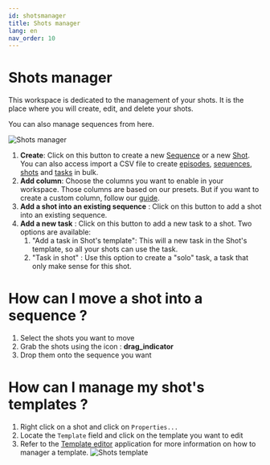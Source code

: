 ```yaml
---
id: shotsmanager
title: Shots manager
lang: en
nav_order: 10
---
```


# Shots manager

This workspace is dedicated to the management of your shots. It is the place where you will create, edit, and delete your shots.

You can also manage sequences from here.

![Shots manager](/_medias/screenshots/shotsmanager.webp)

1. **Create**: Click on this button to create a new [Sequence](../../items/sequence) or a new [Shot](../../items/shot). You can also access import a CSV file to create [episodes](../../items/episode), [sequences](../../items/sequence), [shots](../../items/shot) and [tasks](../../items/task) in bulk.
2. **Add column**: Choose the columns you want to enable in your workspace. Those columns are based on our presets. But if you want to create a custom column, follow our [guide](../../examples/tutorials/create-column.md).
3. **Add a shot into an existing sequence** : Click on this button to add a shot into an existing sequence.
4. **Add a new task** : Click on this button to add a new task to a shot. Two options are available:
   1. "Add a task in Shot's template": This will a new task in the Shot's template, so all your shots can use the task.
   2. "Task in shot" : Use this option to create a "solo" task, a task that only make sense for this shot.

# How can I move a shot into a sequence ?

1. Select the shots you want to move
2. Grab the shots using the icon : <strong class="aq-icon">drag_indicator</strong>
3. Drop them onto the sequence you want

# How can I manage my shot's templates ?

1. Right click on a shot and click on `Properties...`
2. Locate the `Template` field and click on the template you want to edit
3. Refer to the [Template editor](/web/applications/templateeditor) application for more information on how to manager a template.
![Shots template](/_medias/screenshots/shots-template.webp)